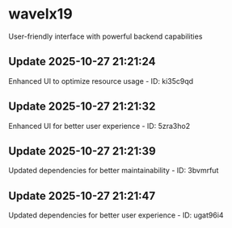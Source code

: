 # wavelx19
User-friendly interface with powerful backend capabilities

## Update 2025-10-27 21:21:24
Enhanced UI to optimize resource usage - ID: ki35c9qd


## Update 2025-10-27 21:21:32
Enhanced UI for better user experience - ID: 5zra3ho2


## Update 2025-10-27 21:21:39
Updated dependencies for better maintainability - ID: 3bvmrfut


## Update 2025-10-27 21:21:47
Updated dependencies for better user experience - ID: ugat96i4


